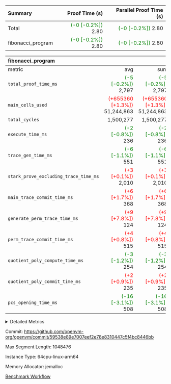 | Summary | Proof Time (s) | Parallel Proof Time (s) |
|:---|---:|---:|
| Total | <span style='color: green'>(-0 [-0.2%])</span> 2.80 | <span style='color: green'>(-0 [-0.2%])</span> 2.80 |
| fibonacci_program | <span style='color: green'>(-0 [-0.2%])</span> 2.80 | <span style='color: green'>(-0 [-0.2%])</span> 2.80 |


| fibonacci_program |||||
|:---|---:|---:|---:|---:|
|metric|avg|sum|max|min|
| `total_proof_time_ms ` | <span style='color: green'>(-5 [-0.2%])</span> 2,797 | <span style='color: green'>(-5 [-0.2%])</span> 2,797 | <span style='color: green'>(-5 [-0.2%])</span> 2,797 | <span style='color: green'>(-5 [-0.2%])</span> 2,797 |
| `main_cells_used     ` | <span style='color: red'>(+655360 [+1.3%])</span> 51,244,863 | <span style='color: red'>(+655360 [+1.3%])</span> 51,244,863 | <span style='color: red'>(+655360 [+1.3%])</span> 51,244,863 | <span style='color: red'>(+655360 [+1.3%])</span> 51,244,863 |
| `total_cycles        ` |  1,500,277 |  1,500,277 |  1,500,277 |  1,500,277 |
| `execute_time_ms     ` | <span style='color: green'>(-2 [-0.8%])</span> 236 | <span style='color: green'>(-2 [-0.8%])</span> 236 | <span style='color: green'>(-2 [-0.8%])</span> 236 | <span style='color: green'>(-2 [-0.8%])</span> 236 |
| `trace_gen_time_ms   ` | <span style='color: green'>(-6 [-1.1%])</span> 551 | <span style='color: green'>(-6 [-1.1%])</span> 551 | <span style='color: green'>(-6 [-1.1%])</span> 551 | <span style='color: green'>(-6 [-1.1%])</span> 551 |
| `stark_prove_excluding_trace_time_ms` | <span style='color: red'>(+3 [+0.1%])</span> 2,010 | <span style='color: red'>(+3 [+0.1%])</span> 2,010 | <span style='color: red'>(+3 [+0.1%])</span> 2,010 | <span style='color: red'>(+3 [+0.1%])</span> 2,010 |
| `main_trace_commit_time_ms` | <span style='color: red'>(+6 [+1.7%])</span> 368 | <span style='color: red'>(+6 [+1.7%])</span> 368 | <span style='color: red'>(+6 [+1.7%])</span> 368 | <span style='color: red'>(+6 [+1.7%])</span> 368 |
| `generate_perm_trace_time_ms` | <span style='color: red'>(+9 [+7.8%])</span> 124 | <span style='color: red'>(+9 [+7.8%])</span> 124 | <span style='color: red'>(+9 [+7.8%])</span> 124 | <span style='color: red'>(+9 [+7.8%])</span> 124 |
| `perm_trace_commit_time_ms` | <span style='color: red'>(+4 [+0.8%])</span> 515 | <span style='color: red'>(+4 [+0.8%])</span> 515 | <span style='color: red'>(+4 [+0.8%])</span> 515 | <span style='color: red'>(+4 [+0.8%])</span> 515 |
| `quotient_poly_compute_time_ms` | <span style='color: green'>(-3 [-1.2%])</span> 254 | <span style='color: green'>(-3 [-1.2%])</span> 254 | <span style='color: green'>(-3 [-1.2%])</span> 254 | <span style='color: green'>(-3 [-1.2%])</span> 254 |
| `quotient_poly_commit_time_ms` | <span style='color: red'>(+2 [+0.9%])</span> 235 | <span style='color: red'>(+2 [+0.9%])</span> 235 | <span style='color: red'>(+2 [+0.9%])</span> 235 | <span style='color: red'>(+2 [+0.9%])</span> 235 |
| `pcs_opening_time_ms ` | <span style='color: green'>(-16 [-3.1%])</span> 508 | <span style='color: green'>(-16 [-3.1%])</span> 508 | <span style='color: green'>(-16 [-3.1%])</span> 508 | <span style='color: green'>(-16 [-3.1%])</span> 508 |



<details>
<summary>Detailed Metrics</summary>

| group | num_segments | keygen_time_ms | commit_exe_time_ms |
| --- | --- | --- | --- |
| fibonacci_program | 1 | 259 | 5 | 

| group | air_name | quotient_deg | interactions | constraints |
| --- | --- | --- | --- | --- |
| fibonacci_program | AccessAdapterAir<16> | 2 | 5 | 12 | 
| fibonacci_program | AccessAdapterAir<2> | 2 | 5 | 12 | 
| fibonacci_program | AccessAdapterAir<32> | 2 | 5 | 12 | 
| fibonacci_program | AccessAdapterAir<4> | 2 | 5 | 12 | 
| fibonacci_program | AccessAdapterAir<8> | 2 | 5 | 12 | 
| fibonacci_program | BitwiseOperationLookupAir<8> | 2 | 2 | 4 | 
| fibonacci_program | MemoryMerkleAir<8> | 2 | 4 | 39 | 
| fibonacci_program | PersistentBoundaryAir<8> | 2 | 3 | 7 | 
| fibonacci_program | PhantomAir | 2 | 3 | 5 | 
| fibonacci_program | Poseidon2PeripheryAir<BabyBearParameters>, 1> | 2 | 1 | 286 | 
| fibonacci_program | ProgramAir | 1 | 1 | 4 | 
| fibonacci_program | RangeTupleCheckerAir<2> | 1 | 1 | 4 | 
| fibonacci_program | Rv32HintStoreAir | 2 | 18 | 28 | 
| fibonacci_program | VariableRangeCheckerAir | 1 | 1 | 4 | 
| fibonacci_program | VmAirWrapper<Rv32BaseAluAdapterAir, BaseAluCoreAir<4, 8> | 2 | 20 | 37 | 
| fibonacci_program | VmAirWrapper<Rv32BaseAluAdapterAir, LessThanCoreAir<4, 8> | 2 | 18 | 40 | 
| fibonacci_program | VmAirWrapper<Rv32BaseAluAdapterAir, ShiftCoreAir<4, 8> | 2 | 24 | 91 | 
| fibonacci_program | VmAirWrapper<Rv32BranchAdapterAir, BranchEqualCoreAir<4> | 2 | 11 | 20 | 
| fibonacci_program | VmAirWrapper<Rv32BranchAdapterAir, BranchLessThanCoreAir<4, 8> | 2 | 13 | 35 | 
| fibonacci_program | VmAirWrapper<Rv32CondRdWriteAdapterAir, Rv32JalLuiCoreAir> | 2 | 10 | 18 | 
| fibonacci_program | VmAirWrapper<Rv32JalrAdapterAir, Rv32JalrCoreAir> | 2 | 16 | 20 | 
| fibonacci_program | VmAirWrapper<Rv32LoadStoreAdapterAir, LoadSignExtendCoreAir<4, 8> | 2 | 18 | 33 | 
| fibonacci_program | VmAirWrapper<Rv32LoadStoreAdapterAir, LoadStoreCoreAir<4> | 2 | 17 | 40 | 
| fibonacci_program | VmAirWrapper<Rv32MultAdapterAir, DivRemCoreAir<4, 8> | 2 | 25 | 84 | 
| fibonacci_program | VmAirWrapper<Rv32MultAdapterAir, MulHCoreAir<4, 8> | 2 | 24 | 31 | 
| fibonacci_program | VmAirWrapper<Rv32MultAdapterAir, MultiplicationCoreAir<4, 8> | 2 | 19 | 19 | 
| fibonacci_program | VmAirWrapper<Rv32RdWriteAdapterAir, Rv32AuipcCoreAir> | 2 | 12 | 14 | 
| fibonacci_program | VmConnectorAir | 2 | 5 | 11 | 

| group | air_name | segment | rows | prep_cols | perm_cols | main_cols | cells |
| --- | --- | --- | --- | --- | --- | --- | --- |
| fibonacci_program | AccessAdapterAir<8> | 0 | 128 |  | 16 | 17 | 4,224 | 
| fibonacci_program | BitwiseOperationLookupAir<8> | 0 | 65,536 | 3 | 8 | 2 | 655,360 | 
| fibonacci_program | MemoryMerkleAir<8> | 0 | 512 |  | 16 | 32 | 24,576 | 
| fibonacci_program | PersistentBoundaryAir<8> | 0 | 128 |  | 12 | 20 | 4,096 | 
| fibonacci_program | PhantomAir | 0 | 1 |  | 12 | 6 | 18 | 
| fibonacci_program | Poseidon2PeripheryAir<BabyBearParameters>, 1> | 0 | 256 |  | 8 | 300 | 78,848 | 
| fibonacci_program | ProgramAir | 0 | 8,192 |  | 8 | 10 | 147,456 | 
| fibonacci_program | RangeTupleCheckerAir<2> | 0 | 524,288 | 2 | 8 | 1 | 4,718,592 | 
| fibonacci_program | Rv32HintStoreAir | 0 | 4 |  | 44 | 32 | 304 | 
| fibonacci_program | VariableRangeCheckerAir | 0 | 262,144 | 2 | 8 | 1 | 2,359,296 | 
| fibonacci_program | VmAirWrapper<Rv32BaseAluAdapterAir, BaseAluCoreAir<4, 8> | 0 | 1,048,576 |  | 52 | 36 | 92,274,688 | 
| fibonacci_program | VmAirWrapper<Rv32BaseAluAdapterAir, LessThanCoreAir<4, 8> | 0 | 524,288 |  | 40 | 37 | 40,370,176 | 
| fibonacci_program | VmAirWrapper<Rv32BranchAdapterAir, BranchEqualCoreAir<4> | 0 | 262,144 |  | 28 | 26 | 14,155,776 | 
| fibonacci_program | VmAirWrapper<Rv32BranchAdapterAir, BranchLessThanCoreAir<4, 8> | 0 | 8 |  | 32 | 32 | 512 | 
| fibonacci_program | VmAirWrapper<Rv32CondRdWriteAdapterAir, Rv32JalLuiCoreAir> | 0 | 131,072 |  | 28 | 18 | 6,029,312 | 
| fibonacci_program | VmAirWrapper<Rv32JalrAdapterAir, Rv32JalrCoreAir> | 0 | 32 |  | 36 | 28 | 2,048 | 
| fibonacci_program | VmAirWrapper<Rv32LoadStoreAdapterAir, LoadStoreCoreAir<4> | 0 | 128 |  | 52 | 41 | 11,904 | 
| fibonacci_program | VmAirWrapper<Rv32RdWriteAdapterAir, Rv32AuipcCoreAir> | 0 | 16 |  | 28 | 20 | 768 | 
| fibonacci_program | VmConnectorAir | 0 | 2 | 1 | 16 | 5 | 42 | 

| group | segment | trace_gen_time_ms | total_proof_time_ms | total_cycles | total_cells | stark_prove_excluding_trace_time_ms | quotient_poly_compute_time_ms | quotient_poly_commit_time_ms | perm_trace_commit_time_ms | pcs_opening_time_ms | main_trace_commit_time_ms | main_cells_used | generate_perm_trace_time_ms | execute_time_ms |
| --- | --- | --- | --- | --- | --- | --- | --- | --- | --- | --- | --- | --- | --- | --- |
| fibonacci_program | 0 | 551 | 2,797 | 1,500,277 | 160,837,996 | 2,010 | 254 | 235 | 515 | 508 | 368 | 51,244,863 | 124 | 236 | 

| group | segment | trace_height_constraint | weighted_sum | threshold |
| --- | --- | --- | --- | --- |
| fibonacci_program | 0 | 0 | 3,932,542 | 2,013,265,921 | 
| fibonacci_program | 0 | 1 | 10,749,400 | 2,013,265,921 | 
| fibonacci_program | 0 | 2 | 1,966,271 | 2,013,265,921 | 
| fibonacci_program | 0 | 3 | 10,749,532 | 2,013,265,921 | 
| fibonacci_program | 0 | 4 | 1,664 | 2,013,265,921 | 
| fibonacci_program | 0 | 5 | 640 | 2,013,265,921 | 
| fibonacci_program | 0 | 6 | 7,209,100 | 2,013,265,921 | 
| fibonacci_program | 0 | 7 |  | 2,013,265,921 | 
| fibonacci_program | 0 | 8 | 35,535,101 | 2,013,265,921 | 

</details>


Commit: https://github.com/openvm-org/openvm/commit/59538e89e7007eef2e78e8310447c5f4bc8446bb

Max Segment Length: 1048476

Instance Type: 64cpu-linux-arm64

Memory Allocator: jemalloc

[Benchmark Workflow](https://github.com/openvm-org/openvm/actions/runs/14186829310)
